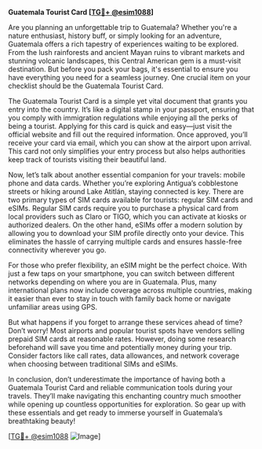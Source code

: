 **Guatemala Tourist Card [[TG💪+ @esim1088](https://t.me/s/esim1088)]**

Are you planning an unforgettable trip to Guatemala? Whether you're a nature enthusiast, history buff, or simply looking for an adventure, Guatemala offers a rich tapestry of experiences waiting to be explored. From the lush rainforests and ancient Mayan ruins to vibrant markets and stunning volcanic landscapes, this Central American gem is a must-visit destination. But before you pack your bags, it's essential to ensure you have everything you need for a seamless journey. One crucial item on your checklist should be the Guatemala Tourist Card.

The Guatemala Tourist Card is a simple yet vital document that grants you entry into the country. It’s like a digital stamp in your passport, ensuring that you comply with immigration regulations while enjoying all the perks of being a tourist. Applying for this card is quick and easy—just visit the official website and fill out the required information. Once approved, you’ll receive your card via email, which you can show at the airport upon arrival. This card not only simplifies your entry process but also helps authorities keep track of tourists visiting their beautiful land.

Now, let’s talk about another essential companion for your travels: mobile phone and data cards. Whether you’re exploring Antigua’s cobblestone streets or hiking around Lake Atitlán, staying connected is key. There are two primary types of SIM cards available for tourists: regular SIM cards and eSIMs. Regular SIM cards require you to purchase a physical card from local providers such as Claro or TIGO, which you can activate at kiosks or authorized dealers. On the other hand, eSIMs offer a modern solution by allowing you to download your SIM profile directly onto your device. This eliminates the hassle of carrying multiple cards and ensures hassle-free connectivity wherever you go.

For those who prefer flexibility, an eSIM might be the perfect choice. With just a few taps on your smartphone, you can switch between different networks depending on where you are in Guatemala. Plus, many international plans now include coverage across multiple countries, making it easier than ever to stay in touch with family back home or navigate unfamiliar areas using GPS.

But what happens if you forget to arrange these services ahead of time? Don’t worry! Most airports and popular tourist spots have vendors selling prepaid SIM cards at reasonable rates. However, doing some research beforehand will save you time and potentially money during your trip. Consider factors like call rates, data allowances, and network coverage when choosing between traditional SIMs and eSIMs.

In conclusion, don’t underestimate the importance of having both a Guatemala Tourist Card and reliable communication tools during your travels. They’ll make navigating this enchanting country much smoother while opening up countless opportunities for exploration. So gear up with these essentials and get ready to immerse yourself in Guatemala’s breathtaking beauty!

[[TG💪+ @esim1088](https://t.me/s/esim1088) ![Image](https://i.postimg.cc/Y0z9fWf4/image.png)]